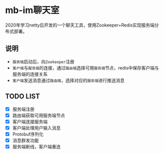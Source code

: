 # mb-im聊天室
2020年学习netty后开发的一个聊天工具，使用Zookeeper+Redis实现服务端分布式部署。

## 说明
-  `服务端`启动后，向`Zookeeper`注册
-  `客户端`与`服务端`的连接，通过`路由端`选择可用`服务端`节点，redis中保存客户端与服务端的连接关系
-  `客户端`发送消息通过`路由端`，选择对应的`服务端`进行推送消息
 
## TODO LIST
* [x] 服务端注册
* [x] 路由端获取可用服务端节点
* [x] 客户端连接服务端
* [x] 客户端处理用户输入消息
* [x] Protobuf序列化
* [x] 消息群发功能
* [x] 服务端断线，客户端重连
